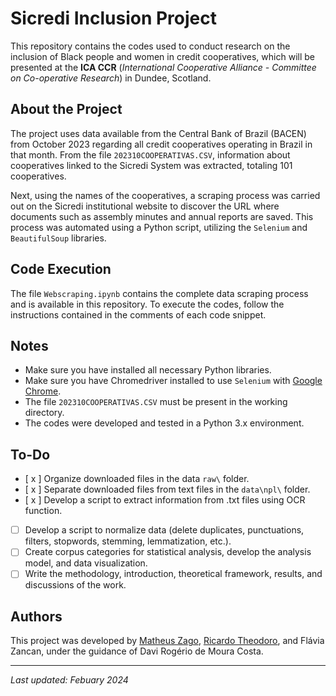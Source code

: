 # Sicredi Inclusion Project

This repository contains the codes used to conduct research on the inclusion of Black people and women in credit cooperatives, which will be presented at the **ICA CCR** (_International Cooperative Alliance - Committee on Co-operative Research_) in Dundee, Scotland.

## About the Project

The project uses data available from the Central Bank of Brazil (BACEN) from October 2023 regarding all credit cooperatives operating in Brazil in that month. From the file `202310COOPERATIVAS.CSV`, information about cooperatives linked to the Sicredi System was extracted, totaling 101 cooperatives.

Next, using the names of the cooperatives, a scraping process was carried out on the Sicredi institutional website to discover the URL where documents such as assembly minutes and annual reports are saved. This process was automated using a Python script, utilizing the `Selenium` and `BeautifulSoup` libraries.

## Code Execution

The file `Webscraping.ipynb` contains the complete data scraping process and is available in this repository.
To execute the codes, follow the instructions contained in the comments of each code snippet.

## Notes

- Make sure you have installed all necessary Python libraries.
- Make sure you have Chromedriver installed to use `Selenium` with [Google Chrome](https://chromedriver.chromium.org/downloads).
- The file `202310COOPERATIVAS.CSV` must be present in the working directory.
- The codes were developed and tested in a Python 3.x environment.

## To-Do

- [ x ] Organize downloaded files in the data `raw\` folder.
- [ x ] Separate downloaded files from text files in the `data\npl\` folder.
- [ x ] Develop a script to extract information from .txt files using OCR function.
- [ ] Develop a script to normalize data (delete duplicates, punctuations, filters, stopwords, stemming, lemmatization, etc.).
- [ ] Create corpus categories for statistical analysis, develop the analysis model, and data visualization.
- [ ] Write the methodology, introduction, theoretical framework, results, and discussions of the work.

## Authors

This project was developed by [Matheus Zago](https://github.com/mjzago), [Ricardo Theodoro](https://github.com/rtheodoro), and Flávia Zancan, under the guidance of Davi Rogério de Moura Costa.

---

_Last updated: Febuary 2024_
